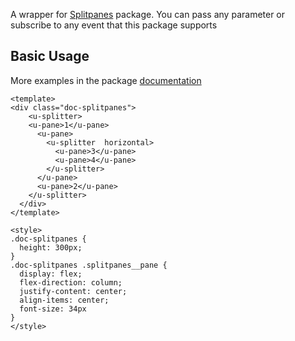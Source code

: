 A wrapper for [Splitpanes](https://antoniandre.github.io/splitpanes/) package.
You can pass any parameter or subscribe to any event that this package supports

## Basic Usage

More examples in the package [documentation](https://antoniandre.github.io/splitpanes/)
```vue
<template>
<div class="doc-splitpanes">
    <u-splitter>
    <u-pane>1</u-pane>
      <u-pane>
        <u-splitter  horizontal>
          <u-pane>3</u-pane>
          <u-pane>4</u-pane>
        </u-splitter>
      </u-pane>
      <u-pane>2</u-pane>
    </u-splitter>
  </div>
</template>

<style>
.doc-splitpanes {
  height: 300px;
}
.doc-splitpanes .splitpanes__pane {
  display: flex;
  flex-direction: column;
  justify-content: center;
  align-items: center;
  font-size: 34px
}
</style>
```
